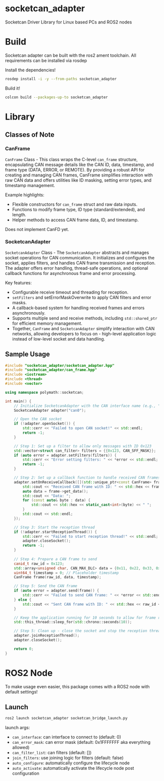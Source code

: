 # socketcan_adapter
Socketcan Driver Library for Linux based PCs and ROS2 nodes

# Build
Socketcan adapter can be built with the ros2 ament toolchain. All requirements can be installed via rosdep

Install the dependencies!
```bash
rosdep install -i -y --from-paths socketcan_adapter
```

Build it!
```bash
colcon build --packages-up-to socketcan_adapter
```

# Library
## Classes of Note
### CanFrame
`CanFrame` Class - This class wraps the C-level `can_frame` structure, encapsulating CAN message details like the CAN ID, data, timestamp, and frame type (DATA, ERROR, or REMOTE). By providing a robust API for creating and managing CAN frames, CanFrame simplifies interaction with raw CAN data and offers utilities like ID masking, setting error types, and timestamp management.

Example highlights:

- Flexible constructors for `can_frame` struct and raw data inputs.
- Functions to modify frame type, ID type (standard/extended), and length.
- Helper methods to access CAN frame data, ID, and timestamp.

Does not implement CanFD yet.

### SocketcanAdapter 
`SocketcanAdapter` Class - The `SocketcanAdapter` abstracts and manages socket operations for CAN communication. It initializes and configures the socket, applies filters, and handles CAN frame transmission and reception. The adapter offers error handling, thread-safe operations, and optional callback functions for asynchronous frame and error processing.

Key features:

- Configurable receive timeout and threading for reception.
- `setFilters` and setErrorMaskOverwrite to apply CAN filters and error masks.
- A callback-based system for handling received frames and errors asynchronously.
- Supports multiple send and receive methods, including `std::shared_ptr` for efficient memory management.
- Together, `CanFrame` and `SocketcanAdapter` simplify interaction with CAN networks, allowing developers to focus on - high-level application logic instead of low-level socket and data handling.

## Sample Usage

```c++
#include "socketcan_adapter/socketcan_adapter.hpp"
#include "socketcan_adapter/can_frame.hpp"
#include <iostream>
#include <thread>
#include <vector>

using namespace polymath::socketcan;

int main() {
    // Initialize SocketcanAdapter with the CAN interface name (e.g., "can0")
    SocketcanAdapter adapter("can0");

    // Open the CAN socket
    if (!adapter.openSocket()) {
        std::cerr << "Failed to open CAN socket!" << std::endl;
        return -1;
    }

    // Step 1: Set up a filter to allow only messages with ID 0x123
    std::vector<struct can_filter> filters = {{0x123, CAN_SFF_MASK}};
    if (auto error = adapter.setFilters(filters)) {
        std::cerr << "Error setting filters: " << *error << std::endl;
        return -1;
    }

    // Step 2: Set up a callback function to handle received CAN frames
    adapter.setOnReceiveCallback([](std::unique_ptr<const CanFrame> frame) {
        std::cout << "Received CAN frame with ID: " << std::hex << frame->get_id() << std::endl;
        auto data = frame->get_data();
        std::cout << "Data: ";
        for (const auto& byte : data) {
            std::cout << std::hex << static_cast<int>(byte) << " ";
        }
        std::cout << std::endl;
    });

    // Step 3: Start the reception thread
    if (!adapter.startReceptionThread()) {
        std::cerr << "Failed to start reception thread!" << std::endl;
        adapter.closeSocket();
        return -1;
    }
    
    // Step 4: Prepare a CAN frame to send
    canid_t raw_id = 0x123;
    std::array<unsigned char, CAN_MAX_DLC> data = {0x11, 0x22, 0x33, 0x44};
    uint64_t timestamp = 0; // Placeholder timestamp
    CanFrame frame(raw_id, data, timestamp);

    // Step 5: Send the CAN frame
    if (auto error = adapter.send(frame)) {
        std::cerr << "Failed to send CAN frame: " << *error << std::endl;
    } else {
        std::cout << "Sent CAN frame with ID: " << std::hex << raw_id << std::endl;
    }

    // Keep the application running for 10 seconds to allow for frame reception
    std::this_thread::sleep_for(std::chrono::seconds(10));

    // Step 5: Clean up - close the socket and stop the reception thread
    adapter.joinReceptionThread();
    adapter.closeSocket();

    return 0;
}

```

# ROS2 Node
To make usage even easier, this package comes with a ROS2 node with default settings!

## Launch
```bash
ros2 launch socketcan_adapter socketcan_bridge_launch.py
```

launch args:
- `can_interface`: can interface to connect to (default: 0)
- `can_error_mask`: can error mask (default: 0x1FFFFFFF aka everything allowed)
- `can_filter_list`: can filters (default: [])
- `join_filters`: use joining logic for filters (default: false)
- `auto_configure`: automatically configure the lifecycle node
- `auto_activate`: automatically activate the lifecycle node post configuration 
